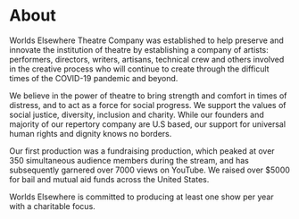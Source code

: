 # About

Worlds Elsewhere Theatre Company was established to help preserve and innovate the institution of theatre by establishing a company of artists: performers, directors, writers, artisans, technical crew and others involved in the creative process who will continue to create through the difficult times of the COVID-19 pandemic and beyond.

We believe in the power of theatre to bring strength and comfort in times of distress, and to act as a force for social progress. We support the values of social justice, diversity, inclusion and charity. While our founders and majority of our repertory company are U.S based, our support for universal human rights and dignity knows no borders.

Our first production was a fundraising production, which peaked at over 350 simultaneous audience members during the stream, and has subsequently garnered over 7000 views on YouTube. We raised over $5000 for bail and mutual aid funds across the United States.

Worlds Elsewhere is committed to producing at least one show per year with a charitable focus.
